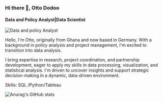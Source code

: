 ### Hi there 👋, Otto Dodoo 
#### Data and Policy Analyst|Data Scientist
![Data and policy Analyst](https://media.licdn.com/dms/image/D4D03AQHL6QzFS7N3EA/profile-displayphoto-shrink_400_400/0/1701773716127?e=1720051200&v=beta&t=hxgkBZjvFw_g2ZEWU71xkK0eFZOWKYRZ95QO4DoZTwI)

Hello, I'm Otto, originally from Ghana and now based in Germany. With a background in policy analysis and project management, I'm excited to transition into data analysis.

I bring expertise in research, project coordination, and partnership development, eager to apply my skills in data processing, visualization, and statistical analysis. I'm driven to uncover insights and support strategic decision-making in a dynamic, data-driven environment.

Skills: SQL /Python/Tableau



![Anurag's GitHub stats](https://github-readme-stats.vercel.app/api?username=OttoDodoo&theme=dark&show_icons=true)
